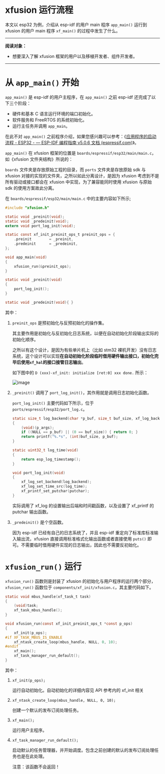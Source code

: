 # xfusion 运行流程

本文以 esp32 为例，介绍从 esp-idf 的用户 main 程序 `app_main()` 运行到 xfusion 的用户 main 程序 `xf_main()` 的过程中发生了什么。

---

**阅读对象：**

- 想要深入了解 xfusion 框架的用户以及移植开发者、组件开发者。

---

# 从 `app_main()` 开始

`app_main()` 是 esp-idf 的用户主程序，在 `app_main()` 之前 esp-idf 还完成了以下三个阶段：

- 硬件和基本 C 语言运行环境的端口初始化。
- 软件服务和 FreeRTOS 的系统初始化。
- 运行主任务并调用 `app_main`。

在此不对 `app_main()` 之前程序介绍，如果您感兴趣可以参考：《[应用程序的启动流程 - ESP32 - — ESP-IDF 编程指南 v5.0.6 文档 (espressif.com)](https://docs.espressif.com/projects/esp-idf/zh_CN/v5.0.6/esp32/api-guides/startup.html)》。

`app_main()` 在 xfusion 框架的位置是 `boards/espressif/esp32/main/main.c`，如《xfusion 文件夹结构》所说的：

`boards` 文件夹是存放原始工程的目录，而 `ports` 文件夹是存放原始 sdk 与 xfusion 对接的实现的文件夹，之所以如此分离设计，是因为 xfusion 考虑到不是所有驱动或接口都会在 xfusion 中实现，为了兼容能同时使用 xfusion 与原始 sdk 的使用方案故此分离。

在 `boards/espressif/esp32/main/main.c` 中的主要内容如下所示;

```c
#include "xfusion.h"

static void _preinit(void);
static void _predeinit(void);
extern void port_log_init(void);

static const xf_init_preinit_ops_t preinit_ops = {
    .preinit        = _preinit,
    .predeinit      = _predeinit,
};

void app_main(void)
{
    xfusion_run(&preinit_ops);
}

static void _preinit(void)
{
    port_log_init();
}

static void _predeinit(void){ }
```

其中：

1. `preinit_ops` 是预初始化与反预初始化的操作集。

   其主要作用是初始化与反初始化日志系统，以便在自动初始化阶段输出实际的初始化顺序。

   之所以有这个设计，是因为有些单片机上（比如 stm32 裸机开发）没有日志系统，这个设计可以实现**在自动初始化阶段临时借用硬件输出接口，初始化完毕后使用** **​`xf_hal`​** **的接口接管日志输出**。

   如下图中的 `D (xxx)-xf_init: initialize [ret:0] xxx done.` 所示：

   ![image](/image/xfusion_run_process-init_log.png)

2. `_preinit()` 调用了 `port_log_init()`，其作用就是调用日志初始化函数。

   `port_log_init()` 主要代码如下所示，位于 `ports/espressif/esp32/port_log.c`。

   ```c
   static size_t log_backend(char *p_buf, size_t buf_size, xf_log_backend_args_t *p_args)
   {
       (void)(p_args);
       if ((NULL == p_buf) || (0 == buf_size)) { return 0; }
       return printf("%.*s", (int)buf_size, p_buf);
   }

   static uint32_t log_time(void)
   {
       return esp_log_timestamp();
   }

   void port_log_init(void)
   {
       xf_log_set_backend(log_backend);
       xf_log_set_time_src(log_time);
       xf_printf_set_putchar(putchar);
   }
   ```

   实际调用了 xf_log 的设置输出后端和时间戳函数，以及设置了 xf_printf 的 putchar 输出函数。

3. `_predeinit()` 是个空函数。

   因为 esp-idf 已经有自己的日志系统了，并且 esp-idf 重定向了标准库标准输入输出流，xfusion 直接调用标准格式化输出函数或者直接使用 `puts()` 即可。不需要临时借用硬件实现的日志输出，因此也不需要反初始化。

# `xfusion_run()` 运行

`xfusion_run()` 函数则是封装了 xfusion 的初始化与用户程序的运行两个部分，`xfusion_run()` 函数位于 `components/xf_init/xfusion.c`，其主要代码如下。

```c
static void mbus_handle(xf_task_t task)
{
    (void)task;
    xf_task_mbus_handle();
}

void xfusion_run(const xf_init_preinit_ops_t *const p_ops)
{
    xf_init(p_ops);
#if XF_TASK_MBUS_IS_ENABLE
    xf_ntask_create_loop(mbus_handle, NULL, 0, 10);
#endif
    xf_main();
    xf_task_manager_run_default();
}
```

其中：

1. `xf_init(p_ops);`

   运行自动初始化。自动初始化的详细内容见 API 参考内的 xf_init 相关

2. `xf_ntask_create_loop(mbus_handle, NULL, 0, 10);`

   创建一个默认的发布订阅处理任务。

3. `xf_main();`

   运行用户主程序。

4. `xf_task_manager_run_default();`

   启动默认的任务管理器，并开始调度。包含之前创建的默认的发布订阅处理任务也是在此处理。

   注意：该函数不会返回！

